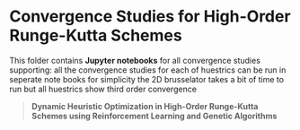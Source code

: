 # Convergence Studies for High-Order Runge-Kutta Schemes

This folder contains **Jupyter notebooks** for all convergence studies supporting:
 all the convergence studies for each of huestrics can be run in seperate note books for simplicity the 2D brusselator takes a bit of time to run but all huestrics show third order convergence 

> **Dynamic Heuristic Optimization in High-Order Runge-Kutta Schemes using Reinforcement Learning and Genetic Algorithms**  
